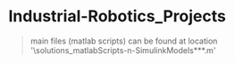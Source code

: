 # Industrial-Robotics_Projects
> main files (matlab scripts) can be found at location '\solutions_matlabScripts-n-SimulinkModels\***.m'
